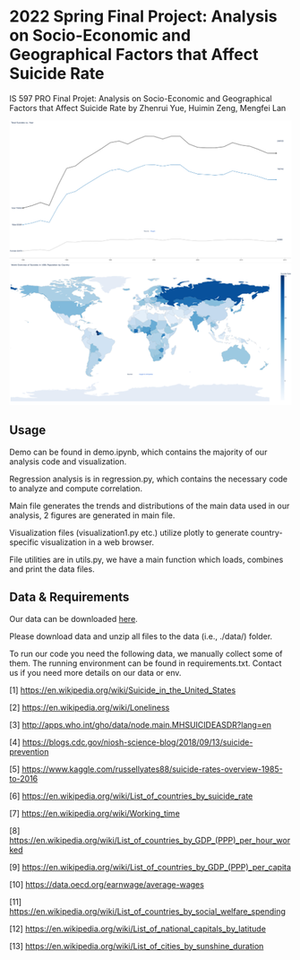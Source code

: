 # 2022 Spring Final Project: Analysis on Socio-Economic and Geographical Factors that Affect Suicide Rate

IS 597 PRO Final Projet: Analysis on Socio-Economic and Geographical Factors that Affect Suicide Rate
by Zhenrui Yue, Huimin Zeng, Mengfei Lan

<img src=media/intro_trend.png>
<img src=media/intro_distribution.png>


## Usage

Demo can be found in demo.ipynb, which contains the majority of our analysis code and visualization.

Regression analysis is in regression.py, which contains the necessary code to analyze and compute correlation.

Main file generates the trends and distributions of the main data used in our analysis, 2 figures are generated in main file.

Visualization files (visualization1.py etc.) utilize plotly to generate country-specific visualization in a web browser.

File utilities are in utils.py, we have a main function which loads, combines and print the data files.


## Data & Requirements

Our data can be downloaded [here](https://drive.google.com/file/d/1DdnFGsSwA2ljzoZdS74ZNuacWskO4Cc0/view?usp=sharing).

Please download data and unzip all files to the data (i.e., ./data/) folder.

To run our code you need the following data, we manually collect some of them. The running environment can be found in requirements.txt. Contact us if you need more details on our data or env.

[1] https://en.wikipedia.org/wiki/Suicide_in_the_United_States

[2] https://en.wikipedia.org/wiki/Loneliness

[3] http://apps.who.int/gho/data/node.main.MHSUICIDEASDR?lang=en

[4] https://blogs.cdc.gov/niosh-science-blog/2018/09/13/suicide-prevention

[5] https://www.kaggle.com/russellyates88/suicide-rates-overview-1985-to-2016

[6] https://en.wikipedia.org/wiki/List_of_countries_by_suicide_rate

[7] https://en.wikipedia.org/wiki/Working_time

[8] https://en.wikipedia.org/wiki/List_of_countries_by_GDP_(PPP)_per_hour_worked

[9] https://en.wikipedia.org/wiki/List_of_countries_by_GDP_(PPP)_per_capita

[10] https://data.oecd.org/earnwage/average-wages

[11] https://en.wikipedia.org/wiki/List_of_countries_by_social_welfare_spending

[12] https://en.wikipedia.org/wiki/List_of_national_capitals_by_latitude

[13] https://en.wikipedia.org/wiki/List_of_cities_by_sunshine_duration
